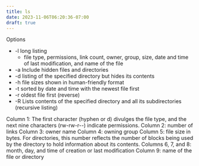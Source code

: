 ```yaml
---
title: ls
date: 2023-11-06T06:20:36-07:00
draft: true
---
```

Options
- -l long listing
	- file type, permissions, link count, owner, group, size, date and time of last modification, and name of the file
- -a Include hidden files and directories  
- -d listing of the specified directory but hides its contents
- -h file sizes shown in human-friendly format
- -t sorted by date and time with the newest file first
- -r oldest file first (reverse)
- -R Lists contents of the specified directory and all its subdirectories (recursive listing)

Column 1: 
	The first character (hyphen or d) divulges the file type, and the next nine characters (rw-rw-r--) indicate permissions.
Column 2: 
	number of links
Column 3: 
	owner name
Column 4: 
	owning group
Column 5: 
	file size in bytes. For directories, this number reflects the number of blocks being used by the directory to hold information about its contents.
Columns 6, 7, and 8: 
	month, day, and time of creation or last modification
Column 9: 
	name of the file or directory
